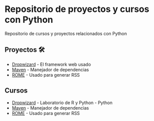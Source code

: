 # Repositorio de proyectos y cursos con Python
Repositorio de cursos y proyectos relacionados con Python

## Proyectos 🛠️

* [Dropwizard](http://www.dropwizard.io/1.0.2/docs/) - El framework web usado
* [Maven](https://maven.apache.org/) - Manejador de dependencias
* [ROME](https://rometools.github.io/rome/) - Usado para generar RSS

## Cursos 
* [Dropwizard](http://www.dropwizard.io/1.0.2/docs/) - Laboratorio de R y Python - Python
* [Maven](https://maven.apache.org/) - Manejador de dependencias
* [ROME](https://rometools.github.io/rome/) - Usado para generar RSS
